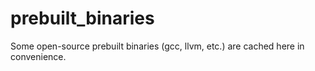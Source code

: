 # prebuilt_binaries
Some open-source prebuilt binaries (gcc, llvm, etc.) are cached here in convenience.
